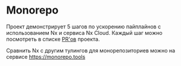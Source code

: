 # Monorepo

Проект демонстрирует 5 шагов по ускорению пайплайнов с использованием Nx и сервиса Nx Cloud. Каждый шаг можно посмотреть в списке [PR'ов](https://github.com/IKatsuba/monorepo/pulls?q=is%3Apr+is%3Aclosed) проекта.

Сравнить Nx с другим тулингов для монорепозиториев можно на сервисе https://monorepo.tools

